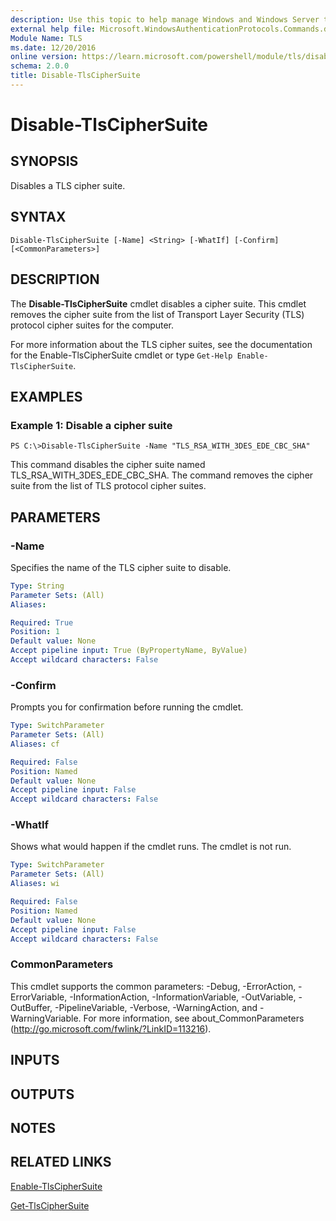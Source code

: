 ```yaml
---
description: Use this topic to help manage Windows and Windows Server technologies with Windows PowerShell.
external help file: Microsoft.WindowsAuthenticationProtocols.Commands.dll-Help.xml
Module Name: TLS
ms.date: 12/20/2016
online version: https://learn.microsoft.com/powershell/module/tls/disable-tlsciphersuite?view=windowsserver2019-ps&wt.mc_id=ps-gethelp
schema: 2.0.0
title: Disable-TlsCipherSuite
---
```


# Disable-TlsCipherSuite

## SYNOPSIS
Disables a TLS cipher suite.

## SYNTAX

```
Disable-TlsCipherSuite [-Name] <String> [-WhatIf] [-Confirm] [<CommonParameters>]
```

## DESCRIPTION
The **Disable-TlsCipherSuite** cmdlet disables a cipher suite.
This cmdlet removes the cipher suite from the list of Transport Layer Security (TLS) protocol cipher suites for the computer.

For more information about the TLS cipher suites, see the documentation for the Enable-TlsCipherSuite cmdlet or type `Get-Help Enable-TlsCipherSuite`.

## EXAMPLES

### Example 1: Disable a cipher suite
```
PS C:\>Disable-TlsCipherSuite -Name "TLS_RSA_WITH_3DES_EDE_CBC_SHA"
```

This command disables the cipher suite named TLS_RSA_WITH_3DES_EDE_CBC_SHA.
The command removes the cipher suite from the list of TLS protocol cipher suites.

## PARAMETERS

### -Name
Specifies the name of the TLS cipher suite to disable.

```yaml
Type: String
Parameter Sets: (All)
Aliases: 

Required: True
Position: 1
Default value: None
Accept pipeline input: True (ByPropertyName, ByValue)
Accept wildcard characters: False
```

### -Confirm
Prompts you for confirmation before running the cmdlet.

```yaml
Type: SwitchParameter
Parameter Sets: (All)
Aliases: cf

Required: False
Position: Named
Default value: None
Accept pipeline input: False
Accept wildcard characters: False
```

### -WhatIf
Shows what would happen if the cmdlet runs. The cmdlet is not run.

```yaml
Type: SwitchParameter
Parameter Sets: (All)
Aliases: wi

Required: False
Position: Named
Default value: None
Accept pipeline input: False
Accept wildcard characters: False
```

### CommonParameters
This cmdlet supports the common parameters: -Debug, -ErrorAction, -ErrorVariable, -InformationAction, -InformationVariable, -OutVariable, -OutBuffer, -PipelineVariable, -Verbose, -WarningAction, and -WarningVariable. For more information, see about_CommonParameters (http://go.microsoft.com/fwlink/?LinkID=113216).

## INPUTS

## OUTPUTS

## NOTES

## RELATED LINKS

[Enable-TlsCipherSuite](./Enable-TlsCipherSuite.md)

[Get-TlsCipherSuite](./Get-TlsCipherSuite.md)

